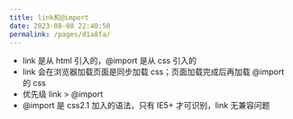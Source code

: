 ```yaml
---
title: link和@import
date: 2023-08-08 22:40:50
permalink: /pages/d1a8fa/
---
```

*   link 是从 html 引入的，@import 是从 css 引入的
*   link 会在浏览器加载页面是同步加载 css；页面加载完成后再加载 @import 的 css
*   优先级 link > @import
*   @import 是 css2.1 加入的语法，只有 IE5+ 才可识别，link 无兼容问题

